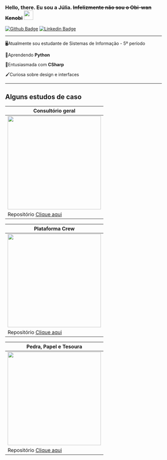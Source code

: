### Hello, there. Eu sou a Júlia. ~~Infelizmente não sou o Obi-wan Kenobi~~ <img src="https://media.giphy.com/media/hvRJCLFzcasrR4ia7z/giphy.gif" width="30px">
[![Github Badge](https://img.shields.io/badge/-Github-000?style=flat-square&logo=Github&logoColor=white&link=https://github.com/JuliaMaglhaes)](https://github.com/JuliaMaglhaes)
[![Linkedin Badge](https://img.shields.io/badge/-LinkedIn-blue?style=flat-square&logo=Linkedin&logoColor=white&link=https://www.linkedin.com/in/juliamagalhaestorres/)](https://www.linkedin.com/in/juliamagalhaestorres/)

<hr/>
<p> 🖥Atualmente sou estudante de Sistemas de Informação - 5º período </p>
<p>🐍Aprendendo <b>Python</b> </p>
<p>🧠Entusiasmada com <b> CSharp </b></p>
<p>🖌Curiosa sobre design e interfaces</p>

<hr/>

## Alguns estudos de caso

| Consultório geral |
| ----------- |
| <img width="300" src="https://i.ibb.co/bX50z43/consultorio.png"> |
| Repositório <a href="https://github.com/JuliaMaglhaes/SiteConsultorio">Clique aqui</a> |

| Plataforma Crew |
| ----------- |
| <img width="300" src="https://i.ibb.co/WkQPH4p/crew.png"> |
| Repositório <a href="https://github.com/JuliaMaglhaes/Jornic">Clique aqui</a> |

| Pedra, Papel e Tesoura |
| ----------- |
| <img width="300" src="https://i.ibb.co/sKs1JhY/imagem.png"> |
| Repositório <a href="https://github.com/JuliaMaglhaes/PedraPapelTesoura">Clique aqui</a> |
